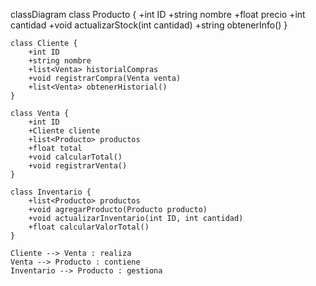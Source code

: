classDiagram
    class Producto {
        +int ID
        +string nombre
        +float precio
        +int cantidad
        +void actualizarStock(int cantidad)
        +string obtenerInfo()
    }

    class Cliente {
        +int ID
        +string nombre
        +list<Venta> historialCompras
        +void registrarCompra(Venta venta)
        +list<Venta> obtenerHistorial()
    }

    class Venta {
        +int ID
        +Cliente cliente
        +list<Producto> productos
        +float total
        +void calcularTotal()
        +void registrarVenta()
    }

    class Inventario {
        +list<Producto> productos
        +void agregarProducto(Producto producto)
        +void actualizarInventario(int ID, int cantidad)
        +float calcularValorTotal()
    }

    Cliente --> Venta : realiza
    Venta --> Producto : contiene
    Inventario --> Producto : gestiona
